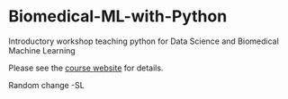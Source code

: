 # Biomedical-ML-with-Python
Introductory workshop teaching python for Data Science and Biomedical Machine Learning

Please see the [course website](https://www.bigbioinformatics.org/workshops) for details. 

Random change -SL

